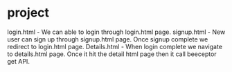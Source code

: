 # project
login.html - We can able to login through login.html page.
signup.html - New user can sign up through signup.html page. Once signup complete we redirect to login.html page.
Details.html - When login complete we navigate to details.html page. Once it hit the detail html page then it call beeceptor get API.
